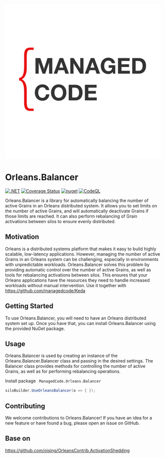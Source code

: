 ![img|300x200](https://raw.githubusercontent.com/managedcode/Orleans.Balancer/main/logo.png)

# Orleans.Balancer

[![.NET](https://github.com/managedcode/Orleans.Balancer/actions/workflows/dotnet.yml/badge.svg)](https://github.com/managedcode/Orleans.Balancer/actions/workflows/dotnet.yml)
[![Coverage Status](https://coveralls.io/repos/github/managedcode/Orleans.Balancer/badge.svg?branch=main)](https://coveralls.io/github/managedcode/Orleans.Balancer?branch=main)
[![nuget](https://github.com/managedcode/Orleans.Balancer/actions/workflows/nuget.yml/badge.svg?branch=main)](https://github.com/managedcode/Orleans.Balancer/actions/workflows/nuget.yml)
[![CodeQL](https://github.com/managedcode/Orleans.Balancer/actions/workflows/codeql-analysis.yml/badge.svg?branch=main)](https://github.com/managedcode/Orleans.Balancer/actions/workflows/codeql-analysis.yml)

Orleans.Balancer is a library for automatically balancing the number of active Grains in an Orleans distributed system.
It allows you to set limits on the number of active Grains, and will automatically deactivate Grains if those limits are
reached. It can also perform rebalancing of Grain activations between silos to ensure evenly distributed.

## Motivation

Orleans is a distributed systems platform that makes it easy to build highly scalable, low-latency applications.
However, managing the number of active Grains in an Orleans system can be challenging, especially in environments with
unpredictable workloads. Orleans.Balancer solves this problem by providing automatic control over the number of active
Grains, as well as tools for rebalancing activations between silos. This ensures that your Orleans applications have the
resources they need to handle increased workloads without manual intervention. Use it together
with https://github.com/managedcode/Keda

## Getting Started

To use Orleans.Balancer, you will need to have an Orleans distributed system set up. Once you have that, you can install
Orleans.Balancer using the provided NuGet package.

## Usage

Orleans.Balancer is used by creating an instance of the Orleans.Balancer.Balancer class and passing in the desired
settings. The Balancer class provides methods for controlling the number of active Grains, as well as for performing
rebalancing operations.

Install package ``` ManagedCode.Orleans.Balancer```

```cs
siloBuilder.UseOrleansBalancer(o => { });
```

## Contributing

We welcome contributions to Orleans.Balancer! If you have an idea for a new feature or have found a bug, please open an
issue on GitHub.

## Base on

https://github.com/oising/OrleansContrib.ActivationShedding
